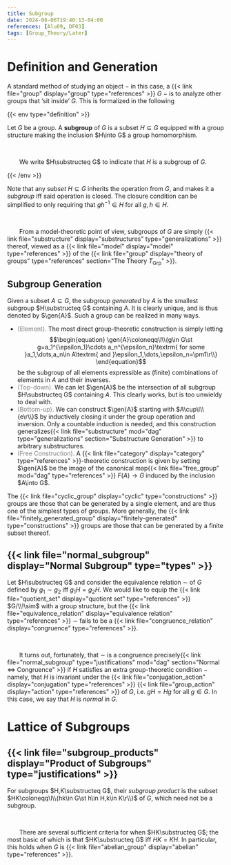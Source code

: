 ```yaml
---
title: Subgroup
date: 2024-06-06T19:40:13-04:00
references: [Alu09, DF03]
tags: [Group_Theory/Later]
---
```


# Definition and Generation

A standard method of studying an object $-$ in this case, a {{< link file="group" display="group" type="references" >}} $G$ $-$ is to analyze other groups that ‘sit inside’ $G$. This is formalized in the following

{{< env type="definition" >}}

Let $G$ be a group. A **subgroup** of $G$ is a subset $H\subseteq G$ equipped with a group structure making the inclusion $H\into G$ a group homomorphism.

<br>

&emsp;&emsp;We write $H\substructeq G$ to indicate that $H$ is a subgroup of $G$.

{{< /env >}}

Note that any sub*set* $H\subseteq G$ inherits the operation from $G$, and makes it a sub*group* iff said operation is closed. The closure condition can be simplified to only requiring that $gh^{-1}\in H$ for all $g,h\in H$.

<br>

&emsp;&emsp;From a model-theoretic point of view, subgroups of $G$ are simply {{< link file="substructure" display="substructures" type="generalizations" >}} thereof, viewed as a {{< link file="model" display="model" type="references" >}} of the {{< link file="group" display="theory of groups" type="references" section="The Theory $T_\textrm{Grp}$" >}}.

<div class="space"></div>

## Subgroup Generation

Given a subset $A\subseteq G$, the subgroup *generated* by $A$ is the smallest subgroup $H\substructeq G$ containing $A$. It is clearly unique, and is thus denoted by $\gen{A}$. Such a group can be realized in many ways.
* <span style="color:gray">(Element).</span> The most direct group-theoretic construction is simply letting
$$\begin{equation}
    \gen{A}\coloneqq\l\\{g\in G\st g=a_1^{\epsilon_1}\cdots a_n^{\epsilon_n}\textrm{ for some }a_1,\dots,a_n\in A\textrm{ and }\epsilon_1,\dots,\epsilon_n=\pm1\r\\}
\end{equation}$$
be the subgroup of all elements expressible as (finite) combinations of elements in $A$ and their inverses.
* <span style="color:gray">(Top-down).</span> We can let $\gen{A}$ be the intersection of all subgroup $H\substructeq G$ containing $A$. This clearly works, but is too unwieldy to deal with.
* <span style="color:gray">(Bottom-up).</span> We can construct $\gen{A}$ starting with $A\cup\l\\{e\r\\}$ by inductively closing it under the group operation and inversion. Only a countable induction is needed, and this construction generalizes{{< link file="substructure" mod="dag" type="generalizations" section="Substructure Generation" >}} to arbitrary substructures.
* <span style="color:gray">(Free Construction).</span> A {{< link file="category" display="category" type="references" >}}-theoretic construction is given by setting $\gen{A}$ be the image of the canonical map{{< link file="free_group" mod="dag" type="references" >}} $F(A)\to G$ induced by the inclusion $A\into G$.

The {{< link file="cyclic_group" display="cyclic" type="constructions" >}} groups are those that can be generated by a single element, and are thus one of the simplest types of groups. More generally, the {{< link file="finitely_generated_group" display="finitely-generated" type="constructions" >}} groups are those that can be generated by a finite subset thereof.

<div class="space"></div>

## {{< link file="normal_subgroup" display="Normal Subgroup" type="types" >}}

Let $H\substructeq G$ and consider the equivalence relation $\sim$ of $G$ defined by $g_1\sim g_2$ iff $g_1H=g_2H$. We would like to equip the {{< link file="quotient_set" display="quotient set" type="references" >}} $G/\\!\sim$ with a group structure, but the {{< link file="equivalence_relation" display="equivalence relation" type="references" >}} $\sim$ fails to be a {{< link file="congruence_relation" display="congruence" type="references" >}}.

<br>

&emsp;&emsp;It turns out, fortunately, that $\sim$ is a congruence precisely{{< link file="normal_subgroup" type="justifications" mod="dag" section="Normal $\Leftrightarrow$ Congruence" >}} if $H$ satisfies an extra group-theoretic condition $-$ namely, that $H$ is invariant under the {{< link file="conjugation_action" display="conjugation" type="references" >}} {{< link file="group_action" display="action" type="references" >}} of $G$, i.e. $gH=Hg$ for all $g\in G$. In this case, we say that $H$ is *normal* in $G$.

# Lattice of Subgroups

## {{< link file="subgroup_products" display="Product of Subgroups" type="justifications" >}}

For subgroups $H,K\substructeq G$, their *subgroup product* is the subset $HK\coloneqq\l\\{hk\in G\st h\in H,k\in K\r\\}$ of $G$, which need not be a subgroup.

<br>

&emsp;&emsp;There are several sufficient criteria for when $HK\substructeq G$; the most basic of which is that $HK\substructeq G$ iff $HK=KH$. In particular, this holds when $G$ is {{< link file="abelian_group" display="abelian" type="references" >}}.
